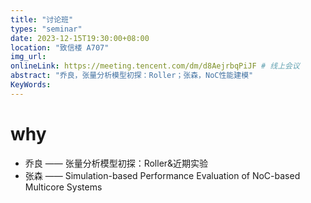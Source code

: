 ```yaml
---
title: "讨论班"
types: "seminar"
date: 2023-12-15T19:30:00+08:00
location: "致信楼 A707"
img_url: 
onlineLink: https://meeting.tencent.com/dm/d8AejrbqPiJF # 线上会议
abstract: "乔良，张量分析模型初探：Roller；张森，NoC性能建模"
KeyWords:
---
```


# why

- 乔良 —— 张量分析模型初探：Roller&近期实验
- 张森 —— Simulation-based Performance Evaluation of NoC-based Multicore Systems